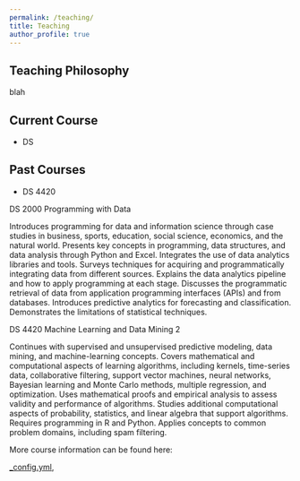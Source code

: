 ```yaml
---
permalink: /teaching/
title: Teaching
author_profile: true
---
```




Teaching Philosophy
------
blah

Current Course
------------
- DS 

Past Courses
------------
- DS 4420



DS 2000 Programming with Data

Introduces programming for data and information science through case studies in business, sports, education, social science, economics, and the natural world. Presents key concepts in programming, data structures, and data analysis through Python and Excel. Integrates the use of data analytics libraries and tools. Surveys techniques for acquiring and programmatically integrating data from different sources. Explains the data analytics pipeline and how to apply programming at each stage. Discusses the programmatic retrieval of data from application programming interfaces (APIs) and from databases. Introduces predictive analytics for forecasting and classification. Demonstrates the limitations of statistical techniques.

DS 4420 Machine Learning and Data Mining 2

Continues with supervised and unsupervised predictive modeling, data mining, and machine-learning concepts. Covers mathematical and computational aspects of learning algorithms, including kernels, time-series data, collaborative filtering, support vector machines, neural networks, Bayesian learning and Monte Carlo methods, multiple regression, and optimization. Uses mathematical proofs and empirical analysis to assess validity and performance of algorithms. Studies additional computational aspects of probability, statistics, and linear algebra that support algorithms. Requires programming in R and Python. Applies concepts to common problem domains, including spam filtering.


More course information can be found here: 

[_config.yml](https://catalog.northeastern.edu/undergraduate/computer-information-science/data-science/data-science-bs/#programrequirementstext),


